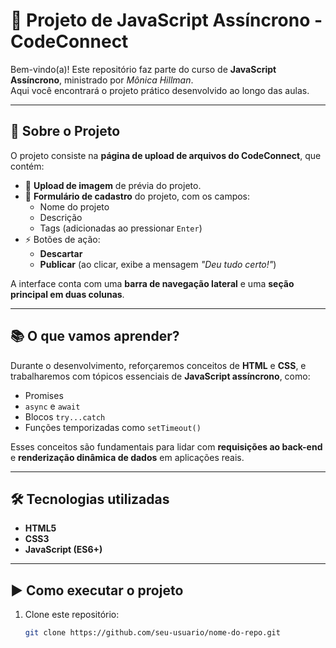 # 🚀 Projeto de JavaScript Assíncrono - CodeConnect

Bem-vindo(a)! Este repositório faz parte do curso de **JavaScript Assíncrono**, ministrado por *Mônica Hillman*.  
Aqui você encontrará o projeto prático desenvolvido ao longo das aulas.

---

## 📌 Sobre o Projeto
O projeto consiste na **página de upload de arquivos do CodeConnect**, que contém:

- 📂 **Upload de imagem** de prévia do projeto.  
- 📝 **Formulário de cadastro** do projeto, com os campos:
  - Nome do projeto
  - Descrição
  - Tags (adicionadas ao pressionar `Enter`)  
- ⚡ Botões de ação:
  - **Descartar**
  - **Publicar** (ao clicar, exibe a mensagem *"Deu tudo certo!"*)

A interface conta com uma **barra de navegação lateral** e uma **seção principal em duas colunas**.

---

## 📚 O que vamos aprender?
Durante o desenvolvimento, reforçaremos conceitos de **HTML** e **CSS**, e trabalharemos com tópicos essenciais de **JavaScript assíncrono**, como:

- Promises  
- `async` e `await`  
- Blocos `try...catch`  
- Funções temporizadas como `setTimeout()`  

Esses conceitos são fundamentais para lidar com **requisições ao back-end** e **renderização dinâmica de dados** em aplicações reais.

---

## 🛠️ Tecnologias utilizadas
- **HTML5**  
- **CSS3**  
- **JavaScript (ES6+)**  

---

## ▶️ Como executar o projeto
1. Clone este repositório:
   ```bash
   git clone https://github.com/seu-usuario/nome-do-repo.git
